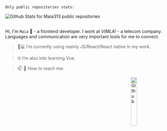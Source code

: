 `Only public repositories stats:`

![Github Stats for Maia313 public repositories](https://github-readme-stats.vercel.app/api?username=Maia313&show_icons=true&title_color=FF69B4&icon_color=FF69B4&text_color=FF69B4&bg_color=ececec)  
</br>


Hi, I'm `Maia` 👋 - a frontend developer. I work at _VIMLA!_ - a telecom company.
Languages and communication are very important tools for me to connect. 


> 📱💻 I’m currently using mainly JS/React/React native in my work.

> 🤓 I’m also into learning Vue. 

> 📫 💬 How to reach me: 

<img width="20%" align="right" alt="Github" src="https://raw.githubusercontent.com/onimur/.github/master/.resources/git-header.svg" />

